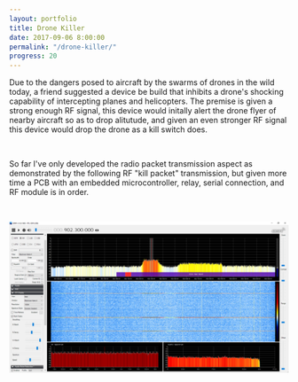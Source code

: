 ```yaml
---
layout: portfolio
title: Drone Killer
date: 2017-09-06 8:00:00
permalink: "/drone-killer/"
progress: 20
---
```



Due to the dangers posed to aircraft by the swarms of drones in the wild today, a friend suggested a device be build that inhibits a drone's shocking capability of intercepting planes and helicopters. The premise is given a strong enough RF signal, this device would initally alert the drone flyer of nearby aircraft so as to drop alitutude, and given an even stronger RF signal this device would drop the drone as a kill switch does.

<br>

So far I've only developed the radio packet transmission aspect as demonstrated by the following RF "kill packet" transmission, but given more time a PCB with an embedded microcontroller, relay, serial connection, and RF module is in order.

<br>

![Packet](/assets/img/portfolio/drone-killer/packet.png)
